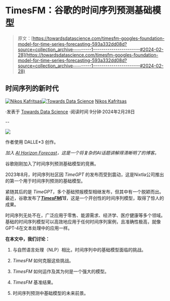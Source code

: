 # TimesFM：谷歌的时间序列预测基础模型

> 原文：[https://towardsdatascience.com/timesfm-googles-foundation-model-for-time-series-forecasting-593a332dd08d?source=collection_archive---------1-----------------------#2024-02-28](https://towardsdatascience.com/timesfm-googles-foundation-model-for-time-series-forecasting-593a332dd08d?source=collection_archive---------1-----------------------#2024-02-28)

## 时间序列的新时代

[](https://medium.com/@nikoskafritsas?source=post_page---byline--593a332dd08d--------------------------------)[![Nikos Kafritsas](../Images/de965cfcd8fbd8e1baf849017d365cbb.png)](https://medium.com/@nikoskafritsas?source=post_page---byline--593a332dd08d--------------------------------)[](https://towardsdatascience.com/?source=post_page---byline--593a332dd08d--------------------------------)[![Towards Data Science](../Images/a6ff2676ffcc0c7aad8aaf1d79379785.png)](https://towardsdatascience.com/?source=post_page---byline--593a332dd08d--------------------------------) [Nikos Kafritsas](https://medium.com/@nikoskafritsas?source=post_page---byline--593a332dd08d--------------------------------)

·发表于 [Towards Data Science](https://towardsdatascience.com/?source=post_page---byline--593a332dd08d--------------------------------) ·阅读时间 9分钟·2024年2月28日

--

![](../Images/d8389aaf25ebe8fdbae11b592e9f898f.png)

作者使用 DALLE*3 创作。

*加入* [*AI Horizon Forecast*](https://aihorizonforecast.substack.com/subscribe)*，这是一个将复杂的AI话题讲解得清晰明了的博客。*

谷歌刚刚加入了时间序列预测基础模型的竞赛。

2023年8月，时间序列社区因 *TimeGPT* 的发布而受到震动，这是Nixtla公司推出的第一个用于时间序列预测的基础模型。

紧随其后的是 *TimeGPT*，多个基础预报模型相继发布，但其中有一个脱颖而出。最近，谷歌发布了[***TimesFM***](https://arxiv.org/pdf/2310.10688.pdf)***[1]***，这是一个开创性的时间序列模型，取得了惊人的成果。

时间序列无处不在，广泛应用于零售、能源需求、经济学、医疗健康等多个领域。基础的时间序列模型可以高效地应用于任何时间序列案例，且准确性极高，就像GPT-4在文本处理中的应用一样。

**在本文中，我们讨论：**

1.  与自然语言处理（NLP）相比，时间序列中的基础模型面临的挑战。

1.  *TimesFM* 如何克服这些挑战。

1.  *TimesFM* 如何运作及其为何是一个强大的模型。

1.  *TimesFM* 基准结果。

1.  时间序列预测中基础模型的未来前景。
